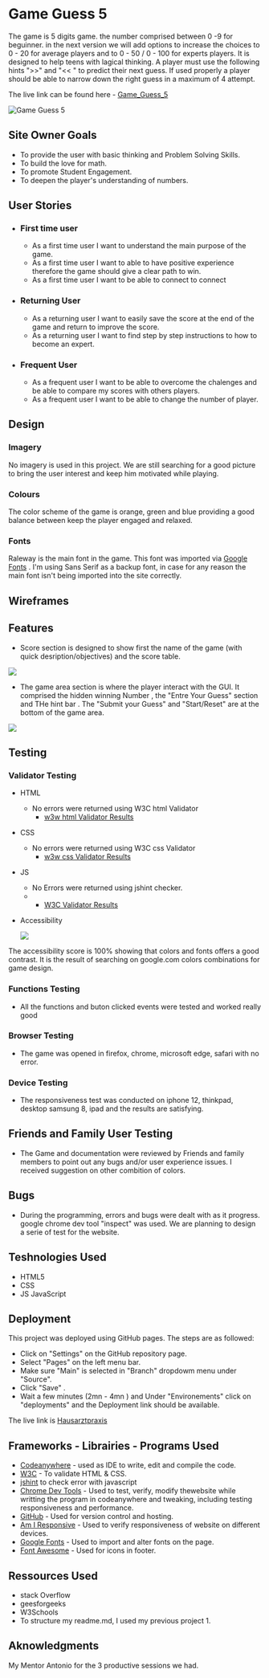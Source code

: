 # Game Guess 5 
The game is 5 digits game. the number comprised between 0 -9 for beguinner. in the next version we will add options to increase the choices to  0 - 20  for average players  and  to 0 - 50 / 0 - 100 for experts players. It is designed to help teens with lagical thinking. A player must use the following hints ">>" and "<< " to predict their next guess. If used properly a player should be able to narrow down the right guess in a maximum of 4 attempt.  

The live link can be found here - [Game_Guess_5](https://d9fal.github.io/Guess-Number-PPT-2-/)

![Game Guess 5](assets/docs/readme_images/am_i_responsive.png)


## Site Owner Goals
- To provide the user with basic thinking and Problem Solving Skills.
- To build the love for math. 
- To promote Student Engagement. 
- To deepen the player's understanding of numbers.

## User Stories

- ### First time user
  - As a first time user I want to understand the main purpose of the game.   
  - As a first time user I want to able to have positive experience therefore the game should give a clear path to win. 
  - As a first time user I want to be able to connect to connect 

- ### Returning User
  - As a returning user I want to easily save the score at the end of the game and return to improve the score.  
  - As a returning user I want to find step by step instructions to how to become an expert.

- ### Frequent User
  - As a frequent user I want to be able to overcome the chalenges and be able to compare my scores with others players.
  - As a frequent user I want to be able to change the number of player.


## Design

### Imagery

No imagery is used in this project. We are still searching for a good picture to bring the user interest and keep him motivated while playing.
### Colours

The color scheme of the game is orange, green and blue providing a good balance between keep the player engaged and relaxed. 

### Fonts

Raleway is the main font in the game. This font was imported via [Google Fonts](https://fonts.google.com/) . I'm using Sans Serif as a backup font, in case for any reason the main font isn't being imported into the site correctly.

## Wireframes

## Features
   - Score section is designed to show first the name of the game (with quick desription/objectives) and the score table. 

![](assets/docs/readme_images/head-score-area.png)

   - The game area section is where the player interact with the GUI. It comprised the hidden winning Number , the "Entre Your Guess" section  and THe hint bar . The "Submit your Guess" and "Start/Reset" are at the bottom  of the game area.  

![](assets/docs/readme_images/game-area.png)


## Testing

### Validator Testing

* HTML
  * No errors were returned using W3C html Validator
    * [w3w html Validator Results](https://validator.w3.org/nu/#textarea)
* CSS
  * No errors were returned using W3C css Validator
    * [w3w css Validator Results](https://jigsaw.w3.org/css-validator/validator)
* JS
    * No Errors were returned using jshint checker.
    *  - [W3C Validator Results](https://jshint.com/)

* Accessibility
  
  ![](assets/docs/readme_images/Assessibilty.png)

  
The accessibility score is 100% showing that colors and fonts offers a good contrast. It is the result of searching on google.com colors combinations for game design. 

### Functions Testing
- All the functions and buton clicked events were tested and worked really good  
### Browser Testing
- The game was opened in firefox, chrome, microsoft edge, safari with no error.

### Device Testing

- The responsiveness test was conducted on iphone 12, thinkpad, desktop samsung 8, ipad and the results are satisfying.

## Friends and Family User Testing
 - The Game and documentation were reviewed by Friends and family members to point out any bugs and/or user experience issues. I received suggestion on other combition of colors. 

## Bugs
 - During the programming, errors and bugs were dealt with as it progress. google chrome dev tool "inspect" was used. We are planning to design a serie of test for the website. 

## Teshnologies Used
- HTML5
- CSS
- JS JavaScript

## Deployment

This project was deployed using GitHub pages. The steps are as followed:

* Click on "Settings" on the GitHub repository page.
* Select "Pages" on the left menu bar.
* Make sure "Main" is selected in "Branch" dropdowm menu under "Source". 
* Click "Save" .
* Wait a few minutes (2mn - 4mn ) and Under "Environements" click on "deployments" and the Deployment link should be available. 

The live link is [Hausarztpraxis](https://d9fal.github.io/Guess-Number-PPT-2-/)

## Frameworks - Librairies - Programs Used


- [Codeanywhere](https://codeanywhere.com/) - used as IDE to write, edit and compile the code.
- [W3C](https://validator.w3.org/) - To validate HTML & CSS.
- [jshint](https://jshint.com/) to check error with javascript
- [Chrome Dev Tools](https://developer.chrome.com/docs/devtools) - Used to test, verify, modify thewebsite while writting the program in codeanywhere   and tweaking,   including testing responsiveness and performance.
- [GitHub](https://github.com/) - Used for version control and hosting.
- [Am I Responsive](https://amiresponsive.co.uk/) - Used to verify responsiveness of website on different devices.
- [Google Fonts](https://fonts.google.com/) - Used to import and alter fonts on the page.
- [Font Awesome](https://fontawesome.com/) - Used for icons in footer.



## Ressources Used
- stack Overflow
- geesforgeeks
- W3Schools
- To structure my readme.md, I used my previous project 1. 

## Aknowledgments

My Mentor Antonio for the 3 productive sessions we had. 